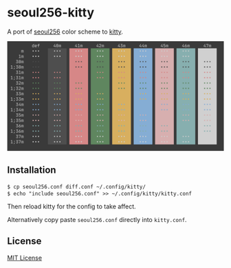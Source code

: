 # seoul256-kitty

A port of [seoul256](https://github.com/junegunn/seoul256.vim) color scheme to [kitty](https://github.com/kovidgoyal/kitty).

![Color test](./colortest.png)

## Installation

```
$ cp seoul256.conf diff.conf ~/.config/kitty/
$ echo "include seoul256.conf" >> ~/.config/kitty/kitty.conf
```

Then reload kitty for the config to take affect.

Alternatively copy paste `seoul256.conf` directly into `kitty.conf`.

## License

[MIT License](./LICENSE)
